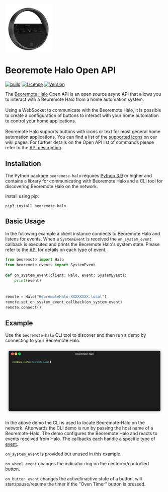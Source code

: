
[<img src="https://github.com/bang-olufsen/beoremote-halo/raw/main/docs/images/Beoremote_Halo.png" width="30%">](https://www.bang-olufsen.com/en/us/accessories/beoremote-halo)
# Beoremote Halo Open API
[![build](https://github.com/bang-olufsen/beoremote-halo/actions/workflows/ci.yaml/badge.svg?branch=main)](https://github.com/bang-olufsen/beoremote-halo/actions/workflows/ci.yaml)
[![License](https://img.shields.io/badge/license-MIT-green)](./LICENSE)
[![Version](https://img.shields.io/pypi/v/beoremote-halo?color=g)](https://pypi.org/project/beoremote-halo)


The [Beoremote Halo](https://www.bang-olufsen.com/en/us/accessories/beoremote-halo) Open API is an open source async API that allows you to interact with a Beoremote Halo from a home automation system.
<br />
<br />
Using a WebSocket to communicate with the Beoremote Halo, it is possible to create a configuration of buttons to interact with your home automation to control your home applications.
<br />
<br />
Beoremote Halo supports buttons with icons or text for most general home automation applications.
You can find a list of the [supported icons](https://github.com/bang-olufsen/beoremote-halo/wiki/Icons) on our wiki pages.
For further details on the Open API list of commands please refer to the [API description](https://bang-olufsen.github.io/beoremote-halo/).
<br />


## Installation
The Python package `beoremote-halo` requires [Python 3.9](https://www.python.org/downloads/) or higher and contains a library for communicating with Beoremote Halo and a CLI tool for discovering Beoremote Halo on the network.

Install using pip:
```
pip3 install beoremote-halo
```

## Basic Usage
In the following example a client instance connects to Beoremote Halo and listens for events. When a `SystemEvent` is received the `on_system_event` callback is executed and prints the Beoremote Halo's system state. Please refer to the [API](https://bang-olufsen.github.io/beoremote-halo) for details on each type of event.
```python
from beoremote import Halo
from beoremote.events import SystemEvent

def on_system_event(client: Halo, event: SystemEvent):
    print(event)


remote = Halo("BeoremoteHalo-XXXXXXXX.local")
remote.set_on_system_event_callback(on_system_event)
remote.connect()
```

## Example
Use the `beoremote-halo` CLI tool to discover and then run a demo by connecting to your Beoremote Halo.

<img src="https://github.com/bang-olufsen/beoremote-halo/raw/main/docs/images/beoremote-halo-demo.gif">

In the above demo the CLI is used to locate Beoremote-Halo on the network. Afterwards the CLI demo is run by passing the host name of a Beoremote-Halo. The demo configures the Beoremote Halo and reacts to events received from Halo. The callbacks each handle a specific type of [event](https://bang-olufsen.github.io/beoremote-halo/#message-event).

`on_system_event` is provided but unused in this example.

`on_wheel_event` changes the indicator ring on the centered/controlled button.

`on_button_event` changes the active/inactive state of a button, will start/pause/resume the timer if the "Oven Timer" button is pressed.
